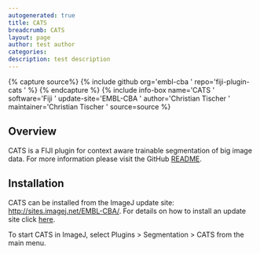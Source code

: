 ```yaml
---
autogenerated: true
title: CATS
breadcrumb: CATS
layout: page
author: test author
categories: 
description: test description
---
```



{% capture source%}
{% include github org='embl-cba ' repo='fiji-plugin-cats ' %}
{% endcapture %}
{% include info-box name='CATS ' software='Fiji ' update-site='EMBL-CBA ' author='Christian Tischer ' maintainer='Christian Tischer ' source=source %}

## Overview

CATS is a FIJI plugin for context aware trainable segmentation of big image data. For more information please visit the GitHub [README](https://github.com/embl-cba/fiji-plugin-cats/blob/master/README.md#cats---context-aware-trainable-segmentation).

## Installation

CATS can be installed from the ImageJ update site: http://sites.imagej.net/EMBL-CBA/. For details on how to install an update site click [here](Following_an_update_site "wikilink").

To start CATS in ImageJ, select Plugins \> Segmentation \> CATS from the main menu.
